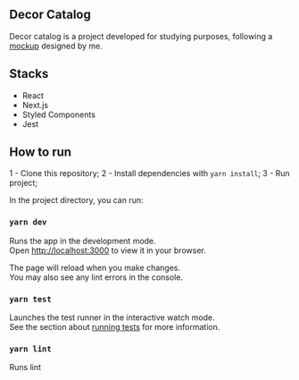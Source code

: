 ## Decor Catalog

Decor catalog is a project developed for studying purposes, following a [mockup](https://www.canva.com/design/DAFsXxyHxew/QpEgNgekJSoClN_0VCd8mQ/edit) designed by me.

## Stacks

- React
- Next.js
- Styled Components
- Jest

## How to run

1 - Clone this repository;
2 - Install dependencies with `yarn install`;
3 - Run project;

In the project directory, you can run:

### `yarn dev`

Runs the app in the development mode.\
Open [http://localhost:3000](http://localhost:3000) to view it in your browser.

The page will reload when you make changes.\
You may also see any lint errors in the console.

### `yarn test`

Launches the test runner in the interactive watch mode.\
See the section about [running tests](https://facebook.github.io/create-react-app/docs/running-tests) for more information.

### `yarn lint`

Runs lint
